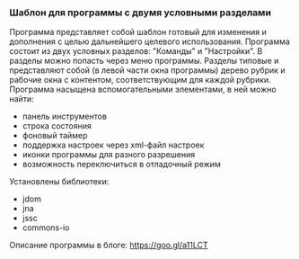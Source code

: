 ### Шаблон для программы с двумя условными разделами ###

Программа представляет собой шаблон готовый для изменения и дополнения с целью дальнейшего целевого использования.
Программа состоит из двух условных разделов: "Команды" и "Настройки". В разделы можно попасть через меню программы.
Разделы типовые и представляют собой (в левой части окна программы) дерево рубрик и рабочие окна с контентом, соответствующим для каждой рубрики.
Программа насыщена вспомогательными элементами, в ней можно найти:
- панель инструментов
- строка состояния
- фоновый таймер
- поддержка настроек через xml-файл настроек
- иконки программы для разного разрешения
- возможность переключиться в отладочный режим

Установлены библиотеки:
- jdom
- jna
- jssc
- commons-io

Описание программы в блоге: https://goo.gl/a11LCT
